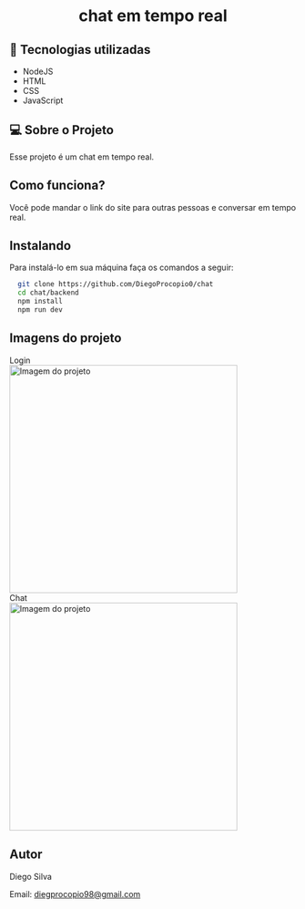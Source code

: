 <h1 align="center"> chat em tempo real </h1>

## 🚀 Tecnologias utilizadas

- NodeJS
- HTML
- CSS
- JavaScript

## 💻 Sobre o Projeto

Esse projeto é um chat em tempo real.

## Como funciona?

Você pode mandar o link do site para outras pessoas e conversar em tempo real.

## Instalando   

Para instalá-lo em sua máquina faça os comandos a seguir:

```bash
  git clone https://github.com/DiegoProcopio0/chat
  cd chat/backend
  npm install
  npm run dev
```

## Imagens do projeto

Login
<br>
<img alt="Imagem do projeto" title="Desktop" src="https://i.ibb.co/G0LLQGD/Captura-de-tela-de-2024-01-14-17-58-18.png" width="400px" />
<br>
Chat
<br>
<img alt="Imagem do projeto" title="Desktop" src="https://i.ibb.co/Gc68fmz/Captura-de-tela-de-2024-01-14-18-00-04.pngg" width="400px" />
<br>

## Autor

Diego Silva 

Email: <diegprocopio98@gmail.com>